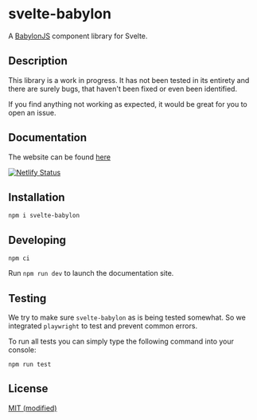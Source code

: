 # svelte-babylon

A [BabylonJS](https://www.babylonjs.com/) component library for Svelte.

## Description

This library is a work in progress. It has not been tested in its entirety and there are surely bugs, that haven't been fixed or even been identified.

If you find anything not working as expected, it would be great for you to open an issue.

## Documentation

The website can be found [here](https://svelte-babylon.netlify.app)

[![Netlify Status](https://api.netlify.com/api/v1/badges/67a15e95-bc5d-46e2-9fc9-061a39578019/deploy-status)](https://app.netlify.com/sites/svelte-babylon/deploys)

## Installation

```
npm i svelte-babylon
```

## Developing

```
npm ci
```

Run `npm run dev` to launch the documentation site.

## Testing

We try to make sure `svelte-babylon` as is being tested somewhat. So we integrated `playwright` to test and prevent common errors.

To run all tests you can simply type the following command into your console:
```
npm run test
```

## License

[MIT (modified)](LICENSE)
